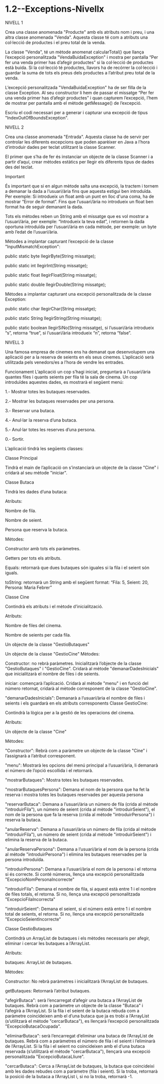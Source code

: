 # 1.2--Exceptions-Nivellx

NIVELL 1

Crea una classe anomenada "Producte" amb els atributs nom i preu, i una altra classe anomenada "Venda". Aquesta classe té com a atributs una col·lecció de productes i el preu total de la venda.

La classe "Venda", té un mètode anomenat calcularTotal() que llança l’excepció personalitzada "VendaBuidaException" i mostra per pantalla “Per fer una venda primer has d’afegir productes” si la col·lecció de productes està buida. Si la col·lecció té productes, llavors ha de recórrer la col·lecció i guardar la suma de tots els preus dels productes a l’atribut preu total de la venda.

L’excepció personalitzada "VendaBuidaException" ha de ser filla de la classe Exception. Al seu constructor li hem de passar el missatge  “Per fer una venda primer has d’afegir productes” i quan capturem l’excepció, l’hem de mostrar per pantalla amb el mètode getMessage() de l’excepció.

Escriu el codi necessari per a generar i capturar una excepció de tipus "IndexOutOfBoundsException".

NIVELL 2

Crea una classe anomenada "Entrada". Aquesta classe ha de servir per controlar les diferents excepcions que poden aparèixer en Java a l’hora d’introduir dades per teclat utilitzant la classe Scanner.

El primer que s’ha de fer és instanciar un objecte de la classe Scanner i a partir d’aquí, crear mètodes estàtics per llegir els diferents tipus de dades des del teclat. 

Important

És important que si en algun mètode salta una excepció, la tractem i tornem a demanar la dada a l’usuari/ària fins que aquesta estigui ben introduïda. Per exemple: Si introdueix un float amb un punt en lloc d'una coma, ha de mostrar “Error de format”. Fins que l’usuari/ària no introdueix un float ben format ha de seguir demanant la dada.

Tots els mètodes reben un String amb el missatge que es vol mostrar a l’usuari/ària, per exemple: “Introdueix la teva edat”, i retornen la dada oportuna introduïda per l’usuari/ària en cada mètode, per exemple: un byte amb l’edat de l’usuari/ària.

Mètodes a implantar capturant l’excepció de la classe "InputMismatchException":

public static byte llegirByte(String missatge);

public static int llegirInt(String missatge);

public static float llegirFloat(String missatge);

public static double llegirDouble(String missatge);

Mètodes a implantar capturant una excepció personalitzada de la classe Exception:

public static char llegirChar(String missatge);

public static String llegirString(String missatge);

public static boolean llegirSiNo(String missatge), si l’usuari/ària introdueix “s”, retorna “true”, si l’usuari/ària introdueix “n”, retorna “false”.

NIVELL 3

Una famosa empresa de cinemes ens ha demanat que desenvolupem una aplicació per a la reserva de seients en els seus cinemes. L’aplicació serà utilitzada pels venedors/es a l’hora de vendre les entrades.

Funcionament
L’aplicació un cop s’hagi iniciat, preguntarà a l’usuari/ària quantes files i quants seients per fila té la sala de cinema. Un cop introduïdes aquestes dades, es mostrarà el següent menú:

1.- Mostrar totes les butaques reservades.

2.- Mostrar les butaques reservades per una persona.

3.- Reservar una butaca.

4.- Anul·lar la reserva d’una butaca.

5.- Anul·lar totes les reserves d’una persona.

0.- Sortir.


L’aplicació tindrà les següents classes:

Classe Principal

Tindrà el main de l’aplicació on s’instanciarà un objecte de la classe "Cine" i cridarà al seu mètode "iniciar".


Classe Butaca

Tindrà les dades d’una butaca:

Atributs:

Nombre de fila.

Nombre de seient.

Persona que reserva la butaca.

Mètodes:

Constructor amb tots els paràmetres.

Getters per tots els atributs.

Equals: retornarà que dues butaques són iguales si la fila i el seient són iguals.

toString: retornarà un String amb el següent format: “Fila: 5, Seient: 20, Persona: Maria Febrer”


Classe Cine

Contindrà els atributs i el mètode d’inicialització.

Atributs:

Nombre de files del cinema.

Nombre de seients per cada fila.

Un objecte de la classe "GestioButaques"

Un objecte de la classe "GestioCine"
Mètodes:

Constructor: no rebrà paràmetres. Inicialitzarà l’objecte de la classe "GestioButaques" i "GestioCine". Cridarà al mètode "demanarDadesInicials" que inicialitzarà el nombre de files i de seients.

iniciar: començarà l’aplicació. Cridarà al mètode "menu" i en funció del número retornat, cridarà al mètode corresponent de la classe "GestioCine".

"demanarDadesInicials": Demanarà a l’usuari/ària el nombre de files i seients i els guardarà en els atributs corresponents
Classe GestioCine:

Contindrà la lògica per a la gestió de les operacions del cinema.

Atributs:

Un objecte de la classe "Cine"

Mètodes:

"Constructor": Rebrà com a paràmetre un objecte de la classe "Cine" i l’assignarà a l’atribut corresponent.

"menu": Mostrarà les opcions del menú principal a l’usuari/ària, li demanarà el número de l’opció escollida i el retornarà.

"mostrarButaques": Mostra totes les butaques reservades.

"mostrarButaquesPersona": Demana el nom de la persona que ha fet la reserva i mostra totes les butaques reservades per aquesta persona

"reservarButaca": Demana a l’usuari/ària un número de fila (crida al mètode "introduirFila"), un número de seient (crida al mètode "introduirSeient"), el nom de la persona que fa la reserva (crida al mètode "introduirPersona") i reserva la butaca.

"anularReserva": Demana a l’usuari/ària un número de fila (crida al mètode "introduirFila"), un número de seient (crida al mètode "introduirSeient") i elimina la reserva de la butaca.

"anularReservaPersona": Demana a l’usuari/ària el nom de la persona (crida al mètode "introduirPersona") i elimina les butaques reservades per la persona introduïda.

"introduirPersona": Demana a l’usuari/ària el nom de la persona i el retorna si és correcte. Si conté números, llença una excepció personalitzada "ExcepcioNomPersonaIncorrecte"

"introduirFila": Demana el nombre de fila, si aquest està entre 1 i el nombre de files totals, el retorna. Si no, llença una excepció personalitzada "ExcepcioFilaIncorrecta"

"introduirSeient": Demana el seient, si el número està entre 1 i el nombre total de seients, el retorna. Si no, llença una excepció personalitzada "ExcepcioSeientIncorrecte"


Classe GestioButaques

Contindrà un ArrayList de butaques i els mètodes necessaris per afegir, eliminar i cercar les butaques a l’ArrayList.

Atributs:

butaques: ArrayList de butaques.

Mètodes:

Constructor: No rebrà paràmetres i inicialitzarà l’ArrayList de butaques.

getButaques: Retornarà l’atribut butaques.

"afegirButaca": serà l’encarregat d’afegir una butaca a l’ArrayList de butaques. Rebrà com a paràmetre un objecte de la classe "Butaca" i l’afegirà a l’ArrayList. Si la fila i el seient de la butaca rebuda com a paràmetre coincideixen amb el d’una butaca que ja es trobi a l’ArrayList (s’utilitzarà el mètode "cercarButaca"), es llençarà l’excepció personalitzada "ExcepcioButacaOcupada".

"eliminarButaca": serà l’encarregat d’eliminar una butaca de l’ArrayList de butaques. Rebrà com a paràmetres el número de fila i el seient i l’eliminarà de l’ArrayList. Si la fila i el seient no coincideixen amb el d’una butaca reservada (s’utilitzarà el mètode "cercarButaca"), llençarà una excepció personalitzada "ExcepcioButacaLliure".

"cercarButaca": Cerca a l’ArrayList de butaques, la butaca que coincideixi amb les dades rebudes com a paràmetre (fila i seient). Si la troba, retornarà la posició de la butaca a l’ArrayList i, si no la troba, retornarà -1.
